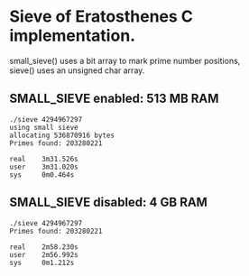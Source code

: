 Sieve of Eratosthenes C implementation.
=======================================

small_sieve() uses a bit array to mark prime number positions,  
sieve() uses an unsigned char array.


SMALL_SIEVE enabled: 513 MB RAM  
-------------------------------
```
./sieve 4294967297  
using small sieve  
allocating 536870916 bytes  
Primes found: 203280221  

real	3m31.526s
user	3m31.020s
sys     0m0.464s
```

SMALL_SIEVE disabled: 4 GB RAM
------------------------------
```
./sieve 4294967297  
Primes found: 203280221  

real	2m58.230s
user	2m56.992s
sys     0m1.212s
```

